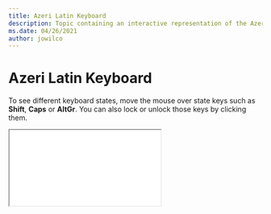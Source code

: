 ```yaml
--- 
title: Azeri Latin Keyboard 
description: Topic containing an interactive representation of the Azeri Latin Keyboard 
ms.date: 04/26/2021 
author: jowilco 
--- 
```

 
# Azeri Latin Keyboard 
 
To see different keyboard states, move the mouse over state keys such as **Shift**, **Caps** or **AltGr**. You can also lock or unlock those keys by clicking them. 
 
<iframe src="kbdazel.html"></iframe> 

